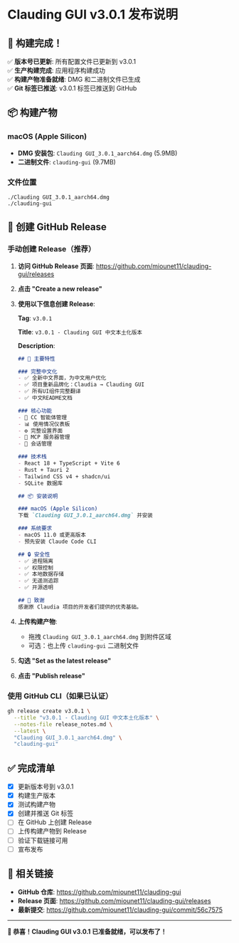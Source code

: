 # Clauding GUI v3.0.1 发布说明

## 🎉 构建完成！

✅ **版本号已更新**: 所有配置文件已更新到 v3.0.1  
✅ **生产构建完成**: 应用程序构建成功  
✅ **构建产物准备就绪**: DMG 和二进制文件已生成  
✅ **Git 标签已推送**: v3.0.1 标签已推送到 GitHub  

## 📦 构建产物

### macOS (Apple Silicon)
- **DMG 安装包**: `Clauding GUI_3.0.1_aarch64.dmg` (5.9MB)
- **二进制文件**: `clauding-gui` (9.7MB)

### 文件位置
```
./Clauding GUI_3.0.1_aarch64.dmg
./clauding-gui
```

## 🚀 创建 GitHub Release

### 手动创建 Release（推荐）

1. **访问 GitHub Release 页面**:
   https://github.com/miounet11/clauding-gui/releases

2. **点击 "Create a new release"**

3. **使用以下信息创建 Release**:

   **Tag**: `v3.0.1`
   
   **Title**: `v3.0.1 - Clauding GUI 中文本土化版本`
   
   **Description**:
   ```markdown
   ## 🌟 主要特性

   ### 完整中文化
   - ✅ 全新中文界面，为中文用户优化
   - ✅ 项目重新品牌化：Claudia → Clauding GUI  
   - ✅ 所有UI组件完整翻译
   - ✅ 中文README文档

   ### 核心功能
   - 🤖 CC 智能体管理
   - 📊 使用情况仪表板
   - ⚙️ 完整设置界面
   - 🔌 MCP 服务器管理
   - 📝 会话管理

   ### 技术栈
   - React 18 + TypeScript + Vite 6
   - Rust + Tauri 2
   - Tailwind CSS v4 + shadcn/ui
   - SQLite 数据库

   ## 📦 安装说明

   ### macOS (Apple Silicon)
   下载 `Clauding GUI_3.0.1_aarch64.dmg` 并安装

   ### 系统要求
   - macOS 11.0 或更高版本
   - 预先安装 Claude Code CLI

   ## 🔒 安全性
   - ✅ 进程隔离
   - ✅ 权限控制  
   - ✅ 本地数据存储
   - ✅ 无遥测追踪
   - ✅ 开源透明

   ## 🙏 致谢
   感谢原 Claudia 项目的开发者们提供的优秀基础。
   ```

4. **上传构建产物**:
   - 拖拽 `Clauding GUI_3.0.1_aarch64.dmg` 到附件区域
   - 可选：也上传 `clauding-gui` 二进制文件

5. **勾选 "Set as the latest release"**

6. **点击 "Publish release"**

### 使用 GitHub CLI（如果已认证）

```bash
gh release create v3.0.1 \
  --title "v3.0.1 - Clauding GUI 中文本土化版本" \
  --notes-file release_notes.md \
  --latest \
  "Clauding GUI_3.0.1_aarch64.dmg" \
  "clauding-gui"
```

## ✅ 完成清单

- [x] 更新版本号到 v3.0.1
- [x] 构建生产版本
- [x] 测试构建产物
- [x] 创建并推送 Git 标签
- [ ] 在 GitHub 上创建 Release
- [ ] 上传构建产物到 Release
- [ ] 验证下载链接可用
- [ ] 宣布发布

## 🔗 相关链接

- **GitHub 仓库**: https://github.com/miounet11/clauding-gui
- **Release 页面**: https://github.com/miounet11/clauding-gui/releases
- **最新提交**: https://github.com/miounet11/clauding-gui/commit/56c7575

---

**🎊 恭喜！Clauding GUI v3.0.1 已准备就绪，可以发布了！**